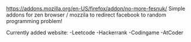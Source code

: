 https://addons.mozilla.org/en-US/firefox/addon/no-more-fesnuk/
Simple addons for zen browser / mozzila to redirect facebook to random programming problem!


Currently added website:
-Leetcode
-Hackerrank
-Codingame
-AtCoder
